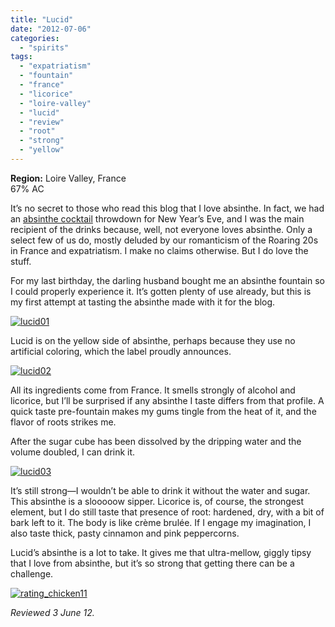 ```yaml
---
title: "Lucid"
date: "2012-07-06"
categories: 
  - "spirits"
tags: 
  - "expatriatism"
  - "fountain"
  - "france"
  - "licorice"
  - "loire-valley"
  - "lucid"
  - "review"
  - "root"
  - "strong"
  - "yellow"
---
```


**Region:** Loire Valley, France\
67% AC 

It’s no secret to those who read this blog that I love absinthe. In fact, we had an [absinthe cocktail](https://thegourmez.com/blog/2012-01-16-the-end-of-2011-absinthe-cocktail-challenge/) throwdown for New Year’s Eve, and I was the main recipient of the drinks because, well, not everyone loves absinthe. Only a select few of us do, mostly deluded by our romanticism of the Roaring 20s in France and expatriatism. I make no claims otherwise. But I do love the stuff.

For my last birthday, the darling husband bought me an absinthe fountain so I could properly experience it. It’s gotten plenty of use already, but this is my first attempt at tasting the absinthe made with it for the blog.

[![](http://s3.amazonaws.com/thegourmez-wpmedia/2012/06/lucid01.jpg "lucid01")](http://s3.amazonaws.com/thegourmez-wpmedia/2012/06/lucid01.jpg)

Lucid is on the yellow side of absinthe, perhaps because they use no artificial coloring, which the label proudly announces.

[![](http://s3.amazonaws.com/thegourmez-wpmedia/2012/06/lucid02.jpg "lucid02")](http://s3.amazonaws.com/thegourmez-wpmedia/2012/06/lucid02.jpg)

All its ingredients come from France. It smells strongly of alcohol and licorice, but I’ll be surprised if any absinthe I taste differs from that profile. A quick taste pre-fountain makes my gums tingle from the heat of it, and the flavor of roots strikes me.

After the sugar cube has been dissolved by the dripping water and the volume doubled, I can drink it.

[![](http://s3.amazonaws.com/thegourmez-wpmedia/2012/06/lucid03.jpg "lucid03")](http://s3.amazonaws.com/thegourmez-wpmedia/2012/06/lucid03.jpg)

It’s still strong—I wouldn’t be able to drink it without the water and sugar. This absinthe is a slooooow sipper. Licorice is, of course, the strongest element, but I do still taste that presence of root: hardened, dry, with a bit of bark left to it. The body is like crème brulée. If I engage my imagination, I also taste thick, pasty cinnamon and pink peppercorns.

Lucid’s absinthe is a lot to take. It gives me that ultra-mellow, giggly tipsy that I love from absinthe, but it’s so strong that getting there can be a challenge.

[![](http://s3.amazonaws.com/thegourmez-wpmedia/2009/02/rating_chicken11.gif "rating_chicken11")](http://s3.amazonaws.com/thegourmez-wpmedia/2009/02/rating_chicken11.gif)

_Reviewed 3 June 12._
